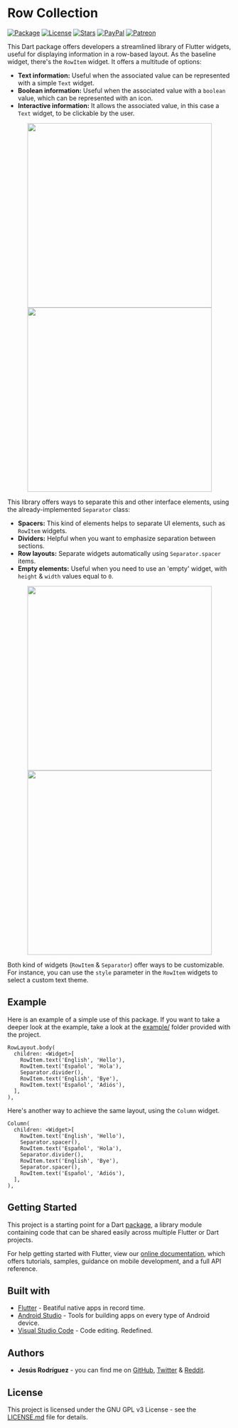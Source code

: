# Row Collection
[![Package](https://img.shields.io/pub/v/row_collection.svg?style=for-the-badge)](https://pub.dartlang.org/packages/row_collection)
[![License](https://img.shields.io/github/license/jesusrp98/row_collection.svg?style=for-the-badge)](https://www.gnu.org/licenses/gpl-3.0.en.html)
[![Stars](https://img.shields.io/github/stars/jesusrp98/row_collection.svg?style=for-the-badge)](https://github.com/jesusrp98/row_collection/stargazers)
[![PayPal](https://img.shields.io/badge/Donate-PayPal-blue.svg?style=for-the-badge)](https://www.paypal.com/paypalme/my/profile)
[![Patreon](https://img.shields.io/badge/Support-Patreon-orange.svg?style=for-the-badge)](https://www.patreon.com/jesusrp98)

This Dart package offers developers a streamlined library of Flutter widgets, useful for displaying information in a row-based layout.
As the baseline widget, there's the `RowItem` widget. It offers a multitude of options:
* **Text information:** Useful when the associated value can be represented with a simple `Text` widget.
* **Boolean information:** Useful when the associated value with a `boolean` value, which can be represented with an icon.
* **Interactive information:** It allows the associated value, in this case a `Text` widget, to be clickable by the user.

<p align="center">
  <img src="https://raw.githubusercontent.com/jesusrp98/row_collection/master/screenshots/0.png" width="415" hspace="8">
  <img src="https://raw.githubusercontent.com/jesusrp98/row_collection/master/screenshots/1.png" width="415" hspace="8">
</p>


This library offers ways to separate this and other interface elements, using the already-implemented `Separator` class:
* **Spacers:** This kind of elements helps to separate UI elements, such as `RowItem` widgets.
* **Dividers:** Helpful when you want to emphasize separation between sections.
* **Row layouts:** Separate widgets automatically using `Separator.spacer` items.
* **Empty elements:** Useful when you need to use an 'empty' widget, with `height` & `width` values equal to `0`.

<p align="center">
  <img src="https://raw.githubusercontent.com/jesusrp98/row_collection/master/screenshots/2.png" width="415" hspace="8">
  <img src="https://raw.githubusercontent.com/jesusrp98/row_collection/master/screenshots/3.png" width="415" hspace="8">
</p>

Both kind of widgets (`RowItem` & `Separator`) offer ways to be customizable. For instance, you can use the `style` parameter in the `RowItem` widgets to select a custom text theme.

## Example
Here is an example of a simple use of this package. If you want to take a deeper look at the example, take a look at the [example/](https://github.com/jesusrp98/row_collection/tree/master/example) folder provided with the project.
```
RowLayout.body(
  children: <Widget>[
    RowItem.text('English', 'Hello'),
    RowItem.text('Español', 'Hola'),
    Separator.divider(),
    RowItem.text('English', 'Bye'),
    RowItem.text('Español', 'Adiós'),
  ],
),
```
Here's another way to achieve the same layout, using the `Column` widget.
```
Column(
  children: <Widget>[
    RowItem.text('English', 'Hello'),
    Separator.spacer(),
    RowItem.text('Español', 'Hola'),
    Separator.divider(),
    RowItem.text('English', 'Bye'),
    Separator.spacer(),
    RowItem.text('Español', 'Adiós'),
  ],
),
```

## Getting Started
This project is a starting point for a Dart [package](https://flutter.io/developing-packages/), a library module containing code that can be shared easily across multiple Flutter or Dart projects.

For help getting started with Flutter, view our [online documentation](https://flutter.io/docs), which offers tutorials, samples, guidance on mobile development, and a full API reference.

## Built with
* [Flutter](https://flutter.io/) - Beatiful native apps in record time.
* [Android Studio](https://developer.android.com/studio/index.html/) - Tools for building apps on every type of Android device.
* [Visual Studio Code](https://code.visualstudio.com/) - Code editing. Redefined.

## Authors
* **Jesús Rodríguez** - you can find me on [GitHub](https://github.com/jesusrp98), [Twitter](https://twitter.com/jesusrp98) & [Reddit](https://www.reddit.com/user/jesusrp98).

## License
This project is licensed under the GNU GPL v3 License - see the [LICENSE.md](LICENSE.md) file for details.
